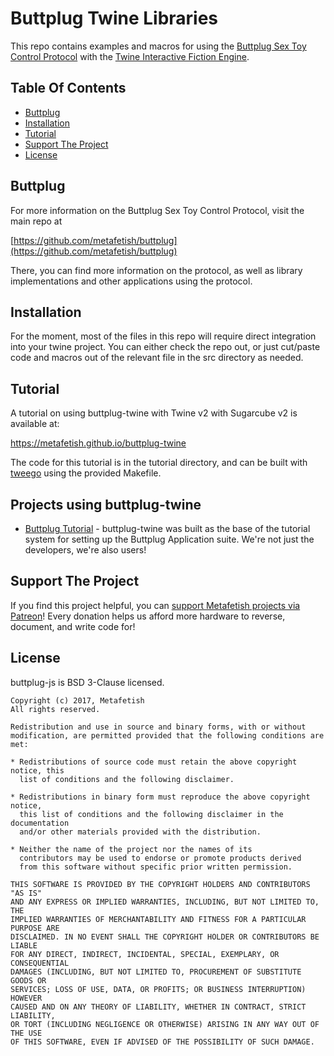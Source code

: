 # Buttplug Twine Libraries

This repo contains examples and macros for using the [Buttplug Sex Toy
Control Protocol](https://github.com/metafetish/buttplug) with the
[Twine Interactive Fiction Engine](http://twinery.org).

## Table Of Contents

- [Buttplug](#buttplug)
- [Installation](#installation)
- [Tutorial](#tutorial)
- [Support The Project](#support-the-project)
- [License](#license)

## Buttplug

For more information on the Buttplug Sex Toy Control Protocol, visit
the main repo at

[https://github.com/metafetish/buttplug](https://github.com/metafetish/buttplug)

There, you can find more information on the protocol, as well as
library implementations and other applications using the protocol.

## Installation

For the moment, most of the files in this repo will require direct
integration into your twine project. You can either check the repo
out, or just cut/paste code and macros out of the relevant file in the
src directory as needed.

## Tutorial

A tutorial on using buttplug-twine with Twine v2 with Sugarcube v2 is
available at:

https://metafetish.github.io/buttplug-twine

The code for this tutorial is in the tutorial directory, and can be
built with [tweego](https://bitbucket.org/tmedwards/tweego) using the
provided Makefile.

## Projects using buttplug-twine

- [Buttplug
  Tutorial](https://github.com/metafetish/buttplug-tutorial) -
  buttplug-twine was built as the base of the tutorial system for
  setting up the Buttplug Application suite. We're not just the
  developers, we're also users!

## Support The Project

If you find this project helpful, you can [support Metafetish projects
via Patreon](http://patreon.com/qdot)! Every donation helps us afford
more hardware to reverse, document, and write code for!

## License

buttplug-js is BSD 3-Clause licensed.

    Copyright (c) 2017, Metafetish
    All rights reserved.
    
    Redistribution and use in source and binary forms, with or without
    modification, are permitted provided that the following conditions are met:
    
    * Redistributions of source code must retain the above copyright notice, this
      list of conditions and the following disclaimer.
    
    * Redistributions in binary form must reproduce the above copyright notice,
      this list of conditions and the following disclaimer in the documentation
      and/or other materials provided with the distribution.
    
    * Neither the name of the project nor the names of its
      contributors may be used to endorse or promote products derived
      from this software without specific prior written permission.
    
    THIS SOFTWARE IS PROVIDED BY THE COPYRIGHT HOLDERS AND CONTRIBUTORS "AS IS"
    AND ANY EXPRESS OR IMPLIED WARRANTIES, INCLUDING, BUT NOT LIMITED TO, THE
    IMPLIED WARRANTIES OF MERCHANTABILITY AND FITNESS FOR A PARTICULAR PURPOSE ARE
    DISCLAIMED. IN NO EVENT SHALL THE COPYRIGHT HOLDER OR CONTRIBUTORS BE LIABLE
    FOR ANY DIRECT, INDIRECT, INCIDENTAL, SPECIAL, EXEMPLARY, OR CONSEQUENTIAL
    DAMAGES (INCLUDING, BUT NOT LIMITED TO, PROCUREMENT OF SUBSTITUTE GOODS OR
    SERVICES; LOSS OF USE, DATA, OR PROFITS; OR BUSINESS INTERRUPTION) HOWEVER
    CAUSED AND ON ANY THEORY OF LIABILITY, WHETHER IN CONTRACT, STRICT LIABILITY,
    OR TORT (INCLUDING NEGLIGENCE OR OTHERWISE) ARISING IN ANY WAY OUT OF THE USE
    OF THIS SOFTWARE, EVEN IF ADVISED OF THE POSSIBILITY OF SUCH DAMAGE.
